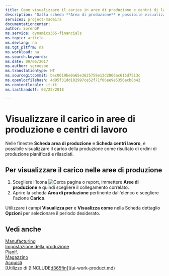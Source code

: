 ```yaml
---
title: Come visualizzare il carico in aree di produzione e centri di lavoro | Microsoft Docs
description: "Dalla scheda **Area di produzione** è possibile visualizzare il carico nelle aree di produzione conseguente agli ordini di produzione rilasciati."
services: project-madeira
documentationcenter: 
author: SorenGP
ms.service: dynamics365-financials
ms.topic: article
ms.devlang: na
ms.tgt_pltfrm: na
ms.workload: na
ms.search.keywords: 
ms.date: 09/06/2017
ms.author: sgroespe
ms.translationtype: HT
ms.sourcegitcommit: bec0619be0a65e3625759e13d2866ac615d7513c
ms.openlocfilehash: 4d95f31dd102997ce52f71f06ee9e5356acb8b42
ms.contentlocale: it-it
ms.lasthandoff: 03/22/2018

---
```

# <a name="view-load-on-work-and-machine-centers"></a>Visualizzare il carico in aree di produzione e centri di lavoro
Nelle finestre **Scheda area di produzione** e **Scheda centri lavoro**, è possibile visualizzare il carico della produzione come risultato di ordini di produzione pianificati e rilasciati.    

## <a name="to-view-the-load-on-work-centers"></a>Per visualizzare il carico nelle aree di produzione  
1.  Scegliere l'icona ![Cerca pagina o report](media/ui-search/search_small.png "icona Cerca pagina o report"), immettere **Aree di produzione** e quindi scegliere il collegamento correlato.  
2.  Aprire la scheda **Area di produzione** pertinente dall'elenco e scegliere l'azione **Carico**.  

Utilizzare i campi **Visualizza per** e **Visualizza come** nella Scheda dettaglio **Opzioni** per selezionare il periodo desiderato.  

## <a name="see-also"></a>Vedi anche  
[Manufacturing](production-manage-manufacturing.md)    
[Impostazione della produzione](production-configure-production-processes.md)  
[Pianif.](production-planning.md)      
[Magazzino](inventory-manage-inventory.md)  
[Acquisti](purchasing-manage-purchasing.md)  
[Utilizzo di [!INCLUDE[d365fin](includes/d365fin_md.md)]](ui-work-product.md)

